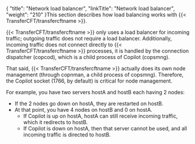 {
    "title": "Network load balancer",
    "linkTitle": "Network load balancer",
    "weight": "210"
}This section describes how load balancing works with {{< TransferCFT/transfercftname  >}}.

{{< TransferCFT/transfercftname  >}} only uses a load balancer for incoming traffic; outgoing traffic does not require a load balancer. Additionally, incoming traffic does not connect directly to {{< TransferCFT/transfercftname  >}} processes, it is handled by the connection dispatcher (copcod), which is a child process of Copilot (copsmng).

That said, {{< TransferCFT/transfercftname  >}} actually does its own node management (through copnman, a child process of copsmng). Therefore, the Copilot socket (1766, by default) is critical for node management.

For example, you have two servers hostA and hostB each having 2 nodes:

-   If the 2 nodes go down on hostA, they are restarted on hostB.
-   At that point, you have 4 nodes on hostB and 0 on hostA.
    -   If Copilot is up on hostA, hostA can still receive incoming traffic, which it redirects to hostB.
    -   If Copilot is down on hostA, then that server cannot be used, and all incoming traffic is directed to hostB.
